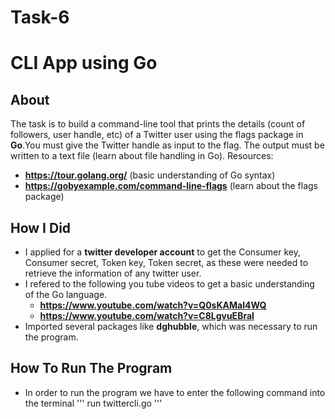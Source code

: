 # Task-6

# CLI App using Go

## About 

The task is to build a command-line tool that prints the details (count of followers, user handle, etc) of a Twitter user using the flags package in **Go**.You must give the Twitter handle as input to the flag. The output must be written to a text file (learn about file handling in Go).
Resources:
  * **https://tour.golang.org/**  (basic understanding of Go syntax)
  * **https://gobyexample.com/command-line-flags**  (learn about the flags package)

## How I Did

* I applied for a **twitter developer account** to get the Consumer key, Consumer secret, Token key, Token secret, as these were needed to retrieve the information of any twitter user.
* I refered to the following you tube videos to get a basic understanding of the Go language.
  * **https://www.youtube.com/watch?v=Q0sKAMal4WQ**
  * **https://www.youtube.com/watch?v=C8LgvuEBraI**
* Imported several packages like **dghubble**, which was necessary to run the program.

## How To Run The Program

* In order to run the program we have to enter the following command into the terminal
'''
run twittercli.go
'''

